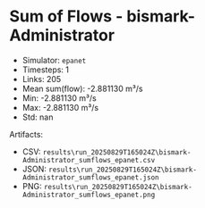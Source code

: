 # Sum of Flows - bismark-Administrator

- Simulator: `epanet`
- Timesteps: 1
- Links: 205
- Mean sum(flow): -2.881130 m³/s
- Min: -2.881130 m³/s
- Max: -2.881130 m³/s
- Std: nan

Artifacts:
- CSV: `results\run_20250829T165024Z\bismark-Administrator_sumflows_epanet.csv`
- JSON: `results\run_20250829T165024Z\bismark-Administrator_sumflows_epanet.json`
- PNG: `results\run_20250829T165024Z\bismark-Administrator_sumflows_epanet.png`
